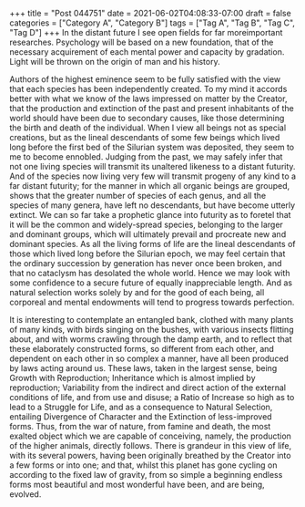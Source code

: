 +++
title = "Post 044751"
date = 2021-06-02T04:08:33-07:00
draft = false
categories = ["Category A", "Category B"]
tags = ["Tag A", "Tag B", "Tag C", "Tag D"]
+++
In the distant future I see open fields for far moreimportant researches. Psychology will be based on a new foundation, that of the necessary acquirement of each mental power and capacity by gradation. Light will be thrown on the origin of man and his history.

Authors of the highest eminence seem to be fully satisfied with the view that each species has been independently created. To my mind it accords better with what we know of the laws impressed on matter by the Creator, that the production and extinction of the past and present inhabitants of the world should have been due to secondary causes, like those determining the birth and death of the individual. When I view all beings not as special creations, but as the lineal descendants of some few beings which lived long before the first bed of the Silurian system was deposited, they seem to me to become ennobled. Judging from the past, we may safely infer that not one living species will transmit its unaltered likeness to a distant futurity. And of the species now living very few will transmit progeny of any kind to a far distant futurity; for the manner in which all organic beings are grouped, shows that the greater number of species of each genus, and all the species of many genera, have left no descendants, but have become utterly extinct. We can so far take a prophetic glance into futurity as to foretel that it will be the common and widely-spread species, belonging to the larger and dominant groups, which will ultimately prevail and procreate new and dominant species. As all the living forms of life are the lineal descendants of those which lived long before the Silurian epoch, we may feel certain that the ordinary succession by generation has never once been broken, and that no cataclysm has desolated the whole world. Hence we may look with some confidence to a secure future of equally inappreciable length. And as natural selection works solely by and for the good of each being, all corporeal and mental endowments will tend to progress towards perfection.

It is interesting to contemplate an entangled bank, clothed with many plants of many kinds, with birds singing on the bushes, with various insects flitting about, and with worms crawling through the damp earth, and to reflect that these elaborately constructed forms, so different from each other, and dependent on each other in so complex a manner, have all been produced by laws acting around us. These laws, taken in the largest sense, being Growth with Reproduction; Inheritance which is almost implied by reproduction; Variability from the indirect and direct action of the external conditions of life, and from use and disuse; a Ratio of Increase so high as to lead to a Struggle for Life, and as a consequence to Natural Selection, entailing Divergence of Character and the Extinction of less-improved forms. Thus, from the war of nature, from famine and death, the most exalted object which we are capable of conceiving, namely, the production of the higher animals, directly follows. There is grandeur in this view of life, with its several powers, having been originally breathed by the Creator into a few forms or into one; and that, whilst this planet has gone cycling on according to the fixed law of gravity, from so simple a beginning endless forms most beautiful and most wonderful have been, and are being, evolved.
